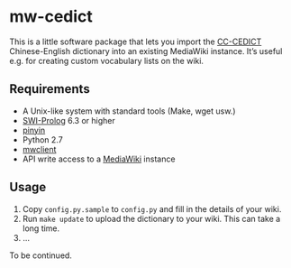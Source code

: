 mw-cedict
=========

This is a little software package that lets you import the
[CC-CEDICT](http://www.mdbg.net/chindict/chindict.php?page=cc-cedict)
Chinese-English dictionary into an existing MediaWiki instance. It’s useful
e.g. for creating custom vocabulary lists on the wiki.

Requirements
------------

* A Unix-like system with standard tools (Make, wget usw.)
* [SWI-Prolog](http://www.swi-prolog.org/) 6.3 or higher
* [pinyin](https://github.com/texttheater.pinyin/)
* Python 2.7
* [mwclient](https://github.com/mwclient/mwclient)
* API write access to a [MediaWiki](https://www.mediawiki.org/) instance

Usage
-----

1. Copy `config.py.sample` to `config.py` and fill in the details of your wiki.
2. Run `make update` to upload the dictionary to your wiki. This can take a long
   time.
3. …

To be continued.
